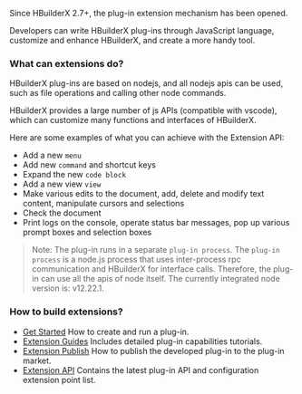 Since HBuilderX 2.7+, the plug-in extension mechanism has been opened. 

Developers can write HBuilderX plug-ins through JavaScript language, customize and enhance HBuilderX, and create a more handy tool.

### What can extensions do?

HBuilderX plug-ins are based on nodejs, and all nodejs apis can be used, such as file operations and calling other node commands.

HBuilderX provides a large number of js APIs (compatible with vscode), which can customize many functions and interfaces of HBuilderX.

Here are some examples of what you can achieve with the Extension API:

- Add a new `menu`
- Add new `command` and shortcut keys
- Expand the new `code block`
- Add a new view `view`
- Make various edits to the document, add, delete and modify text content, manipulate cursors and selections
- Check the document
- Print logs on the console, operate status bar messages, pop up various prompt boxes and selection boxes

> Note: The plug-in runs in a separate `plug-in process`. The `plug-in process` is a node.js process that uses inter-process rpc communication and HBuilderX for interface calls. Therefore, the plug-in can use all the apis of node itself. The currently integrated node version is: v12.22.1.

### How to build extensions?

- [Get Started](/ExtensionTutorial/firstExtension.md) How to create and run a plug-in.
- [Extension Guides](/ExtensionTutorial/extension.md) Includes detailed plug-in capabilities tutorials.
- [Extension Publish](/ExtensionTutorial/HowToPublish.md) How to publish the developed plug-in to the plug-in market.
- [Extension API](/ExtensionDocs/Api/README.md) Contains the latest plug-in API and configuration extension point list.

